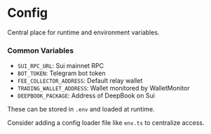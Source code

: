 # Config

Central place for runtime and environment variables.

### Common Variables

- `SUI_RPC_URL`: Sui mainnet RPC
- `BOT_TOKEN`: Telegram bot token
- `FEE_COLLECTOR_ADDRESS`: Default relay wallet
- `TRADING_WALLET_ADDRESS`: Wallet monitored by WalletMonitor
- `DEEPBOOK_PACKAGE`: Address of DeepBook on Sui

These can be stored in `.env` and loaded at runtime.

Consider adding a config loader file like `env.ts` to centralize access.
